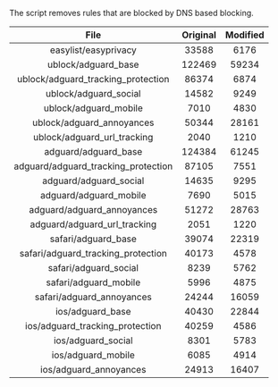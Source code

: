 The script removes rules that are blocked by DNS based blocking.


| File | Original | Modified |
|:----:|:-----:|:-----:|
| easylist/easyprivacy | 33588 | 6176 |
| ublock/adguard_base | 122469 | 59234 |
| ublock/adguard_tracking_protection | 86374 | 6874 |
| ublock/adguard_social | 14582 | 9249 |
| ublock/adguard_mobile | 7010 | 4830 |
| ublock/adguard_annoyances | 50344 | 28161 |
| ublock/adguard_url_tracking | 2040 | 1210 |
| adguard/adguard_base | 124384 | 61245 |
| adguard/adguard_tracking_protection | 87105 | 7551 |
| adguard/adguard_social | 14635 | 9295 |
| adguard/adguard_mobile | 7690 | 5015 |
| adguard/adguard_annoyances | 51272 | 28763 |
| adguard/adguard_url_tracking | 2051 | 1220 |
| safari/adguard_base | 39074 | 22319 |
| safari/adguard_tracking_protection | 40173 | 4578 |
| safari/adguard_social | 8239 | 5762 |
| safari/adguard_mobile | 5996 | 4875 |
| safari/adguard_annoyances | 24244 | 16059 |
| ios/adguard_base | 40430 | 22844 |
| ios/adguard_tracking_protection | 40259 | 4586 |
| ios/adguard_social | 8301 | 5783 |
| ios/adguard_mobile | 6085 | 4914 |
| ios/adguard_annoyances | 24913 | 16407 |